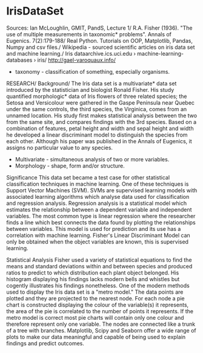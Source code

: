 # IrisDataSet
Sources:
Ian McLoughlin, GMIT, PandS, Lecture 1/
R.A. Fisher (1936). "The use of multiple measurements in taxonomic* problems". Annals of Eugenics. 7(2):179-188/
Real Python. Tutorials on OOP, Matplotlib, Pandas, Numpy and csv files./
Wikipedia - sourced scientific articles on iris data set and machine learning./
Iris dataarchive.ics.uci.edu › machine-learning-databases › iris/   http://gael-varoquaux.info/


* taxonomy - classification of something, especially organisms.

RESEARCH/
Background/
The Iris data set is a multivariate* data set introduced by the statistician and biologist Ronald Fisher. 
His study quantified morphologic* data of Iris flowers of three related species; the Setosa and Versicolour were
gathered in the Gaspe Peninsula near Quebec under the same controls, the third species, the Virginica, comes from an 
unnamed location.  His study first makes statistical analysis between the two from the same site, and compares findings
with the 3rd species.  Based on a combination of features, petal height and width and sepal height and width he developed a 
linear discriminant model to distinguish the species from each other. Although his paper was published in the Annals of 
Eugenics, it assigns no particular value to any species.  

* Multivariate - simultaneous analysis of two or more variables.
* Morphology - shape, form and/or structure.

Significance
This data set became a test case for other statistical classification techniques in machine learning. One of these techniques
is Support Vector Machines (SVM). SVMs are supervised learning models with associated learning algorithms which analyse data
used for classification and regression analysis. Regression analysis is a statistical model which estimates the relationship between
a dependent variable and independent variables.  The most common type is linear regression where the researcher finds a line which
best connects the data found by plotting the relationships between variables.  This model is used for prediction and its use has a
correlation with machine learning.  Fisher's Linear Discriminant Model can only be obtained when the object variables are known, this is
supervised learning.

Statistical Analysis
Fisher used a variety of statistical equations to find the means and standard deviations within and between species and produced 
ratios to predict to which distribution each plant object belonged.  His histogram displaying his findings lacks modern bells and whistles
but cogently illustrates his findings nonetheless. One of the modern methods used to display the Iris data set is a "metro model." 
The data points are plotted and they are projected to the nearest node. For each node a pie chart is constructed displaying the 
colour of the variable(s) it represents, the area of the pie is correlated to the number of points it represents.  If the metro model
is correct most pie charts will contain only one colour and therefore represent only one variable.  The nodes are connected like a trunk
of a tree with branches.  Matplotlib, Scipy and Seaborn offer a wide range of plots to make our data meaningful and capable of being
used to explain findings and predict outcomes.
